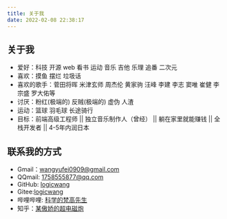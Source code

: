 ```yaml
---
title: 关于我
date: 2022-02-08 22:38:17
---
```


## 关于我

- 爱好：科技 开源 web 看书 运动 音乐 吉他 乐理  追番 二次元
- 喜欢：摸鱼 摆烂 垃圾话
- 喜欢的歌手：菅田将晖 米津玄师 周杰伦 黄家驹 汪峰 李建 李志 窦唯 崔健 李宗盛 罗大佑等
- 讨厌：粉红(极端的) 反贼(极端的) 虚伪 人渣 
- 运动：篮球 羽毛球 长途骑行
- 目标：前端高级工程师  || 独立音乐制作人（曾经） || 躺在家里就能赚钱  ||  全栈开发者  ||  4-5年内润日本
  

  
## 联系我的方式

- Gmail：<wangyufei0909@gmail.com>
- QQmail: <1758555877@qq.com>
- GitHub: [logicwang](https://github.com/ricardowangyf)
- Gitee:[logicwang](https://gitee.com/logicwang)
- 哔哩哔哩: [科学的梵高先生](https://space.bilibili.com/474868654?spm_id_from=333.1007.0.0)
- 知乎：[某傲娇的超电磁炮](https://www.zhihu.com/people/peng-yu-yan-44-15)
<!-- - Twitter: [热心市民王先生](https://twitter.com/) -->
